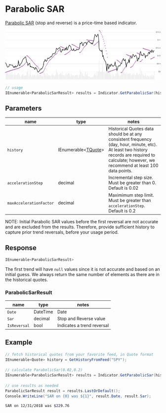 ﻿# Parabolic SAR

[Parabolic SAR](https://en.wikipedia.org/wiki/Parabolic_SAR) (stop and reverse) is a price-time based indicator.

![image](chart.png)

```csharp
// usage
IEnumerable<ParabolicSarResult> results = Indicator.GetParabolicSar(history, accelerationStep, maxAccelerationFactor);  
```

## Parameters

| name | type | notes
| -- |-- |--
| `history` | IEnumerable\<[TQuote](../../docs/GUIDE.md#quote)\> | Historical Quotes data should be at any consistent frequency (day, hour, minute, etc).  At least two history records are required to calculate; however, we recommend at least 100 data points.
| `accelerationStep` | decimal | Incremental step size.  Must be greater than 0.  Default is 0.02
| `maxAccelerationFactor` | decimal | Maximimum step limit.  Must be greater than `accelerationStep`.  Default is 0.2

NOTE: Initial Parabolic SAR values before the first reversal are not accurate and are excluded from the results.  Therefore, provide sufficient history to capture prior trend reversals, before your usage period.

## Response

```csharp
IEnumerable<ParabolicSarResult>
```

The first trend will have `null` values since it is not accurate and based on an initial guess.  We always return the same number of elements as there are in the historical quotes.

### ParabolicSarResult

| name | type | notes
| -- |-- |--
| `Date` | DateTime | Date
| `Sar` | decimal | Stop and Reverse value
| `IsReversal` | bool | Indicates a trend reversal

## Example

```csharp
// fetch historical quotes from your favorite feed, in Quote format
IEnumerable<Quote> history = GetHistoryFromFeed("SPY");

// calculate ParabolicSar(0.02,0.2)
IEnumerable<ParabolicSarResult> results = Indicator.GetParabolicSar(history,0.02,0.2);

// use results as needed
ParabolicSarResult result = results.LastOrDefault();
Console.WriteLine("SAR on {0} was ${1}", result.Date, result.Sar);
```

```bash
SAR on 12/31/2018 was $229.76
```
